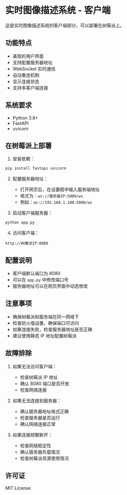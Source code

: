 # 实时图像描述系统 - 客户端

这是实时图像描述系统的客户端部分，可以部署在树莓派上。

## 功能特点

- 美观的用户界面
- 支持配置服务器地址
- WebSocket 实时通信
- 自动重连机制
- 显示连接状态
- 支持多客户端连接

## 系统要求

- Python 3.8+
- FastAPI
- uvicorn

## 在树莓派上部署

1. 安装依赖：
```bash
pip install fastapi uvicorn
```

2. 配置服务器地址：
   - 打开网页后，在设置框中输入服务端地址
   - 格式为：`ws://服务器IP:5000/ws`
   - 例如：`ws://192.168.1.100:5000/ws`

3. 启动客户端服务器：
```bash
python app.py
```

4. 访问客户端：
```
http://树莓派IP:8080
```

## 配置说明

- 客户端默认端口为 8080
- 可以在 `app.py` 中修改端口号
- 服务器地址可以在网页界面中动态修改

## 注意事项

- 确保树莓派和服务端在同一网络下
- 检查防火墙设置，确保端口可访问
- 如果连接失败，检查服务器地址是否正确
- 建议使用静态 IP 地址配置树莓派

## 故障排除

1. 如果无法访问客户端：
   - 检查树莓派 IP 地址
   - 确认 8080 端口是否开放
   - 检查网络连接

2. 如果无法连接到服务器：
   - 确认服务器地址格式正确
   - 检查服务器是否运行
   - 确认网络连接正常

3. 如果连接频繁断开：
   - 检查网络稳定性
   - 确认服务器负载情况
   - 检查树莓派资源使用情况

## 许可证

MIT License 